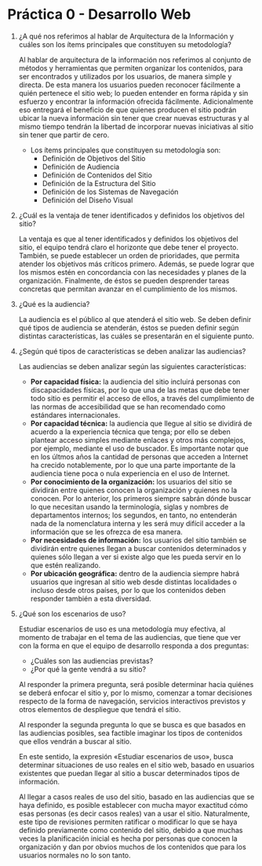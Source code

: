 # Práctica 0 - Desarrollo Web

1. ¿A qué nos referimos al hablar de Arquitectura de la Información y cuáles son los ítems principales que constituyen su metodología?

   Al hablar de arquitectura de la información nos referimos al conjunto de métodos y herramientas que permiten organizar los contenidos, para ser encontrados y utilizados por los usuarios, de manera simple y directa. De esta manera los usuarios pueden reconocer fácilmente a quién pertenece el sitio web; lo pueden entender en forma rápida y sin esfuerzo y encontrar la información ofrecida fácilmente. Adicionalmente eso entregará el beneficio de que quienes producen el sitio podrán ubicar la nueva información sin tener que crear nuevas estructuras y al mismo tiempo tendrán la libertad de incorporar nuevas iniciativas al sitio sin tener que partir de cero.
   * Los ítems principales que constituyen su metodología son:
     * Definición de Objetivos del Sitio
     * Definición de Audiencia
     * Definición de Contenidos del Sitio
     * Definición de la Estructura del Sitio
     * Definición de los Sistemas de Navegación
     * Definición del Diseño Visual
2. ¿Cuál es la ventaja de tener identificados y definidos los objetivos del sitio?

   La ventaja es que al tener identificados y definidos los objetivos del sitio, el equipo tendrá claro el horizonte que debe tener el proyecto. También, se puede establecer un orden de prioridades, que permita atender los objetivos más críticos primero. Además, se puede lograr que los mismos estén en concordancia con las necesidades y planes de la organización. Finalmente, de éstos se pueden desprender tareas concretas que permitan avanzar en el cumplimiento de los mismos.
3. ¿Qué es la audiencia?

   La audiencia es el público al que atenderá el sitio web. Se deben definir qué tipos de audiencia se atenderán, éstos se pueden definir según distintas características, las cuáles se presentarán en el siguiente punto.
4. ¿Según qué tipos de características se deben analizar las audiencias?

   Las audiencias se deben analizar según las siguientes características:
   * **Por capacidad física:** la audiencia del sitio incluirá personas con discapacidades físicas, por lo que una de las metas que debe tener todo sitio es permitir el acceso de ellos, a través del cumplimiento de las normas de accesibilidad que se han recomendado como estándares internacionales.
   * **Por capacidad técnica:** la audiencia que llegue al sitio se dividirá de acuerdo a la experiencia técnica que tenga; por ello se deben plantear acceso simples mediante enlaces y otros más complejos, por ejemplo, mediante el uso de buscador. Es importante notar que en los últmos años la cantidad de personas que acceden a Internet ha crecido notablemente, por lo que una parte importante de la audiencia tiene poca o nula experiencia en el uso de Internet.
   * **Por conocimiento de la organización:** los usuarios del sitio se dividirán entre quienes conocen la organización y quienes no la conocen. Por lo anterior, los primeros siempre sabrán dónde buscar lo que necesitan usando la terminología, siglas y nombres de departamentos internos; los segundos, en tanto, no entenderán nada de la nomenclatura interna y les será muy difícil acceder a la información que se les ofrezca de esa manera.
   * **Por necesidades de información:** los usuarios del sitio también se dividirán entre quienes llegan a buscar contenidos determinados y quienes sólo llegan a ver si existe algo que les pueda servir en lo que estén realizando.
   * **Por ubicación geográfica:** dentro de la audiencia siempre habrá usuarios que ingresan al sitio web desde distintas localidades o incluso desde otros países, por lo que los contenidos deben responder también a esta diversidad.
5. ¿Qué son los escenarios de uso?

   Estudiar escenarios de uso es una metodología muy efectiva, al momento de trabajar en el tema de las audiencias, que tiene que ver con la forma en que el equipo de desarrollo responda a dos preguntas:
   * ¿Cuáles son las audiencias previstas?
   * ¿Por qué la gente vendrá a su sitio?

   Al responder la primera pregunta, será posible determinar hacia quiénes se deberá enfocar el sitio y, por lo mismo, comenzar a tomar decisiones respecto de la forma de navegación, servicios interactivos previstos y otros elementos de despliegue que tendrá el sitio.

   Al responder la segunda pregunta lo que se busca es que basados en las audiencias posibles, sea factible imaginar los tipos de contenidos que ellos vendrán a buscar al sitio.

   En este sentido, la expresión «Estudiar escenarios de uso», busca determinar situaciones de uso reales en el sitio web, basado en usuarios existentes que puedan llegar al sitio a buscar determinados tipos de información.

   Al llegar a casos reales de uso del sitio, basado en las audiencias que se haya definido, es posible establecer con mucha mayor exactitud cómo esas personas (es decir casos reales) van a usar el sitio. Naturalmente, este tipo de revisiones permiten ratificar o modificar lo que se haya definido previamente como contenido del sitio, debido a que muchas veces la planificación inicial es hecha por personas que conocen la organización y dan por obvios muchos de los contenidos que para los usuarios normales no lo son tanto.
